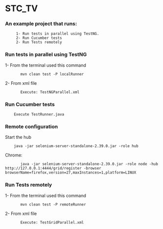 # STC_TV
   ### An example project that runs:
         1- Run tests in parallel using TestNG.
         2- Run Cucumber tests
         2- Run Tests remotely         
   ### Run tests in parallel using TestNG
   1- From the terminal used this command 
   
           mvn clean test -P localRunner
  
  2- From xml file
  
           Execute: TestNGParallel.xml
   ### Run Cucumber tests
   
        Execute TestRunner.java
   ### Remote configuration
   Start the hub

        java -jar selenium-server-standalone-2.39.0.jar -role hub

  Chrome:

           java -jar selenium-server-standalone-2.39.0.jar -role node -hub http://127.0.0.1:4444/grid/register -browser browserName=firefox,version=27,maxInstances=1,platform=LINUX

   ### Run Tests remotely
        
 1- From the terminal used this command 
   
           mvn clean test -P remoteRunner
  
  2- From xml file
  
           Execute: TestGridParallel.xml
